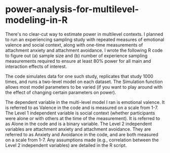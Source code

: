 # power-analysis-for-multilevel-modeling-in-R
There's no clear-cut way to estimate power in multilevel contexts. I planned to run an experiencing sampling study with repeated measures of emotional valence and social context, along with one-time measurements of attachment anxiety and attachment avoidance. I wrote the following R code to figure out (a) sample size and (b) number of experience sampling measurements required to ensure at least 80% power for all main and interaction effects of interest. 

The code simulates data for one such study, replicates that study 1000 times, and runs a two-level model on each dataset. The Simulation function allows most model parameters to be varied (if you want to play around with the effect of changing certain parameters on power). 

The dependent variable in the multi-level model I ran is emotional valence. It is referred to as Valence in the code and is measured on a scale from 1-7. The Level 1 independent variable is social context (whether participants were alone or with others at the time of the measurement). It is referred to as Alone in the code and is a binary variable. The Level 2 independent variables are attachment anxiety and attachment avoidance. They are referred to as Anxiety and Avoidance in the code, and are both measured on a scale from 1-7. Any assumptions made (e.g., correlation between the Level 2 independent variables) are detailed in the R script. 

